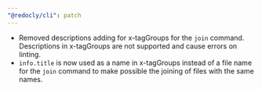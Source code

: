 ```yaml
---
"@redocly/cli": patch
---
```


- Removed descriptions adding for x-tagGroups for the `join` command. Descriptions in x-tagGroups are not supported and cause errors on linting.
- `info.title` is now used as a name in x-tagGroups instead of a file name for the `join` command to make possible the joining of files with the same names.
